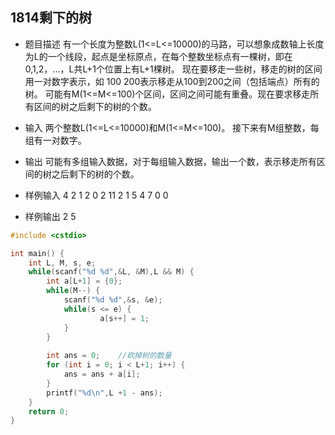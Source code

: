 1814剩下的树
--------

- 题目描述
有一个长度为整数L(1<=L<=10000)的马路，可以想象成数轴上长度为L的一个线段，起点是坐标原点，在每个整数坐标点有一棵树，即在0,1,2，...，L共L+1个位置上有L+1棵树。
    现在要移走一些树，移走的树的区间用一对数字表示，如 100 200表示移走从100到200之间（包括端点）所有的树。
    可能有M(1<=M<=100)个区间，区间之间可能有重叠。现在要求移走所有区间的树之后剩下的树的个数。

- 输入
两个整数L(1<=L<=10000)和M(1<=M<=100)。
    接下来有M组整数，每组有一对数字。

- 输出
 可能有多组输入数据，对于每组输入数据，输出一个数，表示移走所有区间的树之后剩下的树的个数。

- 样例输入
4 2
1 2
0 2
11 2
1 5
4 7
0 0
- 样例输出
2
5

```C++
#include <cstdio>

int main() {
    int L, M, s, e;
    while(scanf("%d %d",&L, &M),L && M) {
        int a[L+1] = {0};
        while(M--) {
            scanf("%d %d",&s, &e);
            while(s <= e) {
                    a[s++] = 1;
            }
        }
         
        int ans = 0;    //砍掉树的数量
        for (int i = 0; i < L+1; i++) {
            ans = ans + a[i];
        }
        printf("%d\n",L +1 - ans);
    }
    return 0;
}
```
